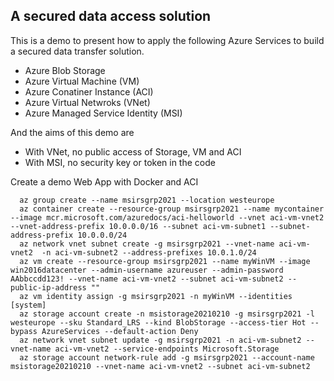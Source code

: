 ## A secured data access solution ##

This is a demo to present how to apply the following Azure Services to build a secured data transfer solution.
  * Azure Blob Storage
  * Azure Virtual Machine (VM)
  * Azure Conatiner Instance (ACI)
  * Azure Virtual Netwroks (VNet)
  * Azure  Managed Service Identity (MSI)

And the aims of this demo are
  * With VNet, no public access of Storage, VM and ACI
  * With MSI, no security key or token in the code
  
Create a demo Web App with Docker and ACI

```shell
  az group create --name msirsgrp2021 --location westeurope
  az container create --resource-group msirsgrp2021 --name mycontainer --image mcr.microsoft.com/azuredocs/aci-helloworld --vnet aci-vm-vnet2 --vnet-address-prefix 10.0.0.0/16 --subnet aci-vm-subnet1 --subnet-address-prefix 10.0.0.0/24
  az network vnet subnet create -g msirsgrp2021 --vnet-name aci-vm-vnet2  -n aci-vm-subnet2 --address-prefixes 10.0.1.0/24
  az vm create --resource-group msirsgrp2021 --name myWinVM --image win2016datacenter --admin-username azureuser --admin-password  AAbbccdd123! --vnet-name aci-vm-vnet2 --subnet aci-vm-subnet2 --public-ip-address ""
  az vm identity assign -g msirsgrp2021 -n myWinVM --identities [system]
  az storage account create -n msistorage20210210 -g msirsgrp2021 -l westeurope --sku Standard_LRS --kind BlobStorage --access-tier Hot --bypass AzureServices --default-action Deny
  az network vnet subnet update -g msirsgrp2021 -n aci-vm-subnet2 --vnet-name aci-vm-vnet2 --service-endpoints Microsoft.Storage
  az storage account network-rule add -g msirsgrp2021 --account-name msistorage20210210 --vnet-name aci-vm-vnet2 --subnet aci-vm-subnet2
```


  
